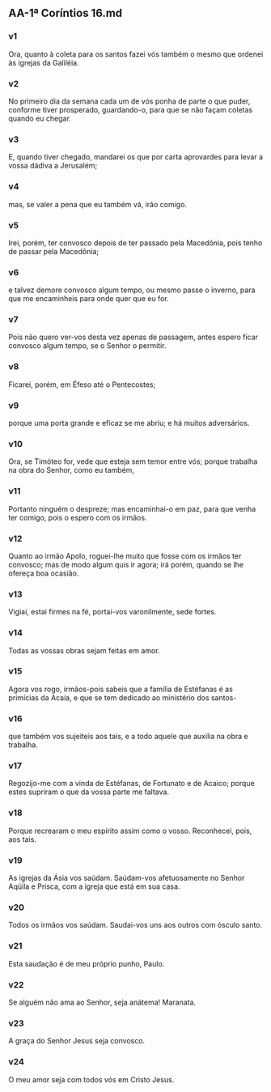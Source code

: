 ## AA-1ª Coríntios 16.md
### v1
 Ora, quanto à coleta para os santos fazei vós também o mesmo que ordenei às igrejas da Galiléia.
### v2
 No primeiro dia da semana cada um de vós ponha de parte o que puder, conforme tiver prosperado, guardando-o, para que se não façam coletas quando eu chegar.
### v3
 E, quando tiver chegado, mandarei os que por carta aprovardes para levar a vossa dádiva a Jerusalém;
### v4
 mas, se valer a pena que eu também vá, irão comigo.
### v5
 Irei, porém, ter convosco depois de ter passado pela Macedônia, pois tenho de passar pela Macedônia;
### v6
 e talvez demore convosco algum tempo, ou mesmo passe o inverno, para que me encaminheis para onde quer que eu for.
### v7
 Pois não quero ver-vos desta vez apenas de passagem, antes espero ficar convosco algum tempo, se o Senhor o permitir.
### v8
 Ficarei, porém, em Éfeso até o Pentecostes;
### v9
 porque uma porta grande e eficaz se me abriu; e há muitos adversários.
### v10
 Ora, se Timóteo for, vede que esteja sem temor entre vós; porque trabalha na obra do Senhor, como eu também,
### v11
 Portanto ninguém o despreze; mas encaminhai-o em paz, para que venha ter comigo, pois o espero com os irmãos.
### v12
 Quanto ao irmão Apolo, roguei-lhe muito que fosse com os irmãos ter convosco; mas de modo algum quis ir agora; irá porém, quando se lhe ofereça boa ocasião.
### v13
 Vigiai, estai firmes na fé, portai-vos varonilmente, sede fortes.
### v14
 Todas as vossas obras sejam feitas em amor.
### v15
 Agora vos rogo, irmãos-pois sabeis que a família de Estéfanas é as primícias da Acaía, e que se tem dedicado ao ministério dos santos-
### v16
 que também vos sujeiteis aos tais, e a todo aquele que auxilia na obra e trabalha.
### v17
 Regozijo-me com a vinda de Estéfanas, de Fortunato e de Acaico; porque estes supriram o que da vossa parte me faltava.
### v18
 Porque recrearam o meu espírito assim como o vosso. Reconhecei, pois, aos tais.
### v19
 As igrejas da Ásia vos saúdam. Saúdam-vos afetuosamente no Senhor Aqüila e Prisca, com a igreja que está em sua casa.
### v20
 Todos os irmãos vos saúdam. Saudai-vos uns aos outros com ósculo santo.
### v21
 Esta saudação é de meu próprio punho, Paulo.
### v22
 Se alguém não ama ao Senhor, seja anátema! Maranata.
### v23
 A graça do Senhor Jesus seja convosco.
### v24
 O meu amor seja com todos vós em Cristo Jesus.
